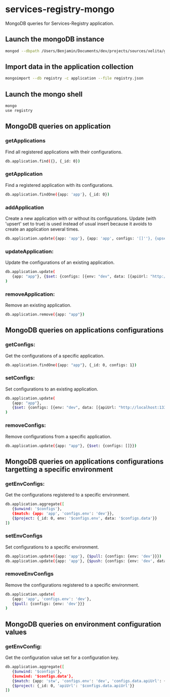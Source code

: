 # services-registry-mongo
MongoDB queries for Services-Registry application.

## Launch the mongoDB instance
``` bash
mongod --dbpath /Users/Benjamin/Documents/dev/projects/sources/xelita/github/services-registry-mongo/data/
```

## Import data in the application collection
``` bash
mongoimport --db registry -c application --file registry.json 
```

## Launch the mongo shell
``` bash
mongo
use registry
```

## MongoDB queries on application

### getApplications

Find all registered applications with their configurations.

``` bash
db.application.find({}, {_id: 0})
```

### getApplication

Find a registered application with its configurations.


``` bash
db.application.findOne({app: 'app'}, {_id: 0})
```

### addApplication

Create a new application with or without its configurations.
Update (with 'upsert' set to true) is used instead of usual insert because it avoids to create an application several times.

``` bash
db.application.update({app: 'app'}, {app: 'app', configs: '[]''}, {upsert: true})
```

### updateApplication:

Update the configurations of an existing application.

``` bash
db.application.update(
   {app: "app"}, {$set: {configs: [{env: "dev", data: [{apiUrl: "http://localhost:1337/api/v3"}]}]}}
)
```

### removeApplication:

Remove an existing application.

``` bash
db.application.remove({app: "app"})
```

## MongoDB queries on applications configurations

### getConfigs:

Get the configurations of a specific application.

``` bash
db.application.findOne({app: "app"}, {_id: 0, configs: 1})
```

### setConfigs:

Set configurations to an existing application.

``` bash
db.application.update(
   {app: "app"}, 
   {$set: {configs: [{env: "dev", data: [{apiUrl: "http://localhost:1337/api/v3"}]}]}}
)
```

### removeConfigs:

Remove configurations from a specific application.

``` bash
db.application.update({app: "app"}, {$set: {configs: []}})
```

## MongoDB queries on applications configurations targetting a specific environment

### getEnvConfigs:

Get the configurations registered to a specific environment.

``` bash
db.application.aggregate([
   {$unwind: '$configs'}, 
   {$match: {app: 'app', 'configs.env': 'dev'}}, 
   {$project: {_id: 0, env: '$configs.env', data: '$configs.data'}}
])
```

### setEnvConfigs

Set configurations to a specific environment.

``` bash
db.application.update({app: 'app'}, {$pull: {configs: {env: 'dev'}}})
db.application.update({app: 'app'}, {$push: {configs: {env: 'dev', data: []}}})
```

### removeEnvConfigs

Remove the configurations registered to a specific environment.

``` bash
db.application.update(
   {app: 'app', 'configs.env': 'dev'}, 
   {$pull: {configs: {env: 'dev'}}}
)
```

## MongoDB queries on environment configuration values

### getEnvConfig:

Get the configuration value set for a configuration key.

``` bash
db.application.aggregate([
   {$unwind: '$configs'}, 
   {$unwind: '$configs.data'}, 
   {$match: {app: 'stw', 'configs.env': 'dev', 'configs.data.apiUrl': {$exists: true}}}, 
   {$project: {_id: 0, 'apiUrl': '$configs.data.apiUrl'}}
])
```








